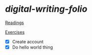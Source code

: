 # *digital-writing-folio*
[Readings](readings.md)

[Exercises](Exercises)

 - [x] Create account
 - [x] Do hello world thing
